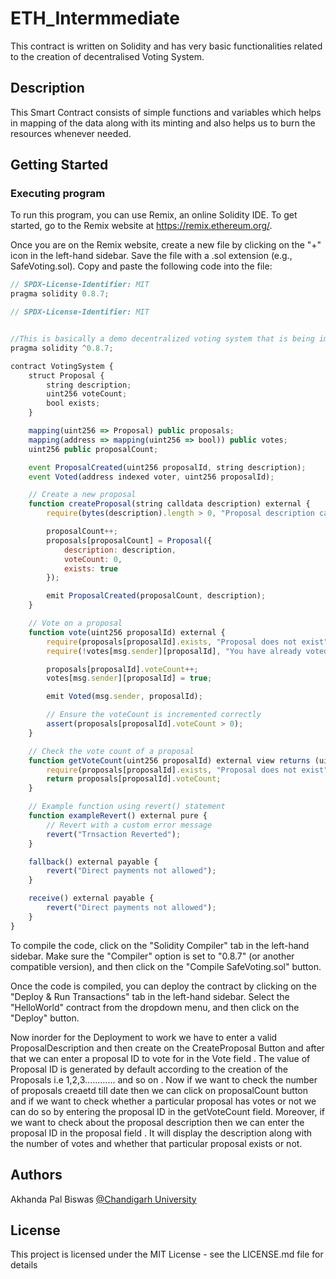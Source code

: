 # ETH_Intermmediate

This contract is written on Solidity and has very basic functionalities related to the creation of decentralised Voting System.

## Description

This Smart Contract consists of simple functions and variables which helps in mapping of the data along with its minting and also helps us to burn the resources whenever needed.
## Getting Started

### Executing program

To run this program, you can use Remix, an online Solidity IDE. To get started, go to the Remix website at https://remix.ethereum.org/.

Once you are on the Remix website, create a new file by clicking on the "+" icon in the left-hand sidebar. Save the file with a .sol extension (e.g., SafeVoting.sol). Copy and paste the following code into the file:

```javascript
// SPDX-License-Identifier: MIT
pragma solidity 0.8.7;

// SPDX-License-Identifier: MIT


//This is basically a demo decentralized voting system that is being implemented in the solidity language
pragma solidity ^0.8.7;

contract VotingSystem {
    struct Proposal {
        string description;
        uint256 voteCount;
        bool exists;
    }

    mapping(uint256 => Proposal) public proposals;
    mapping(address => mapping(uint256 => bool)) public votes;
    uint256 public proposalCount;

    event ProposalCreated(uint256 proposalId, string description);
    event Voted(address indexed voter, uint256 proposalId);

    // Create a new proposal
    function createProposal(string calldata description) external {
        require(bytes(description).length > 0, "Proposal description cannot be empty");

        proposalCount++;
        proposals[proposalCount] = Proposal({
            description: description,
            voteCount: 0,
            exists: true
        });

        emit ProposalCreated(proposalCount, description);
    }

    // Vote on a proposal
    function vote(uint256 proposalId) external {
        require(proposals[proposalId].exists, "Proposal does not exist");
        require(!votes[msg.sender][proposalId], "You have already voted on this proposal");

        proposals[proposalId].voteCount++;
        votes[msg.sender][proposalId] = true;

        emit Voted(msg.sender, proposalId);

        // Ensure the voteCount is incremented correctly
        assert(proposals[proposalId].voteCount > 0);
    }

    // Check the vote count of a proposal
    function getVoteCount(uint256 proposalId) external view returns (uint256) {
        require(proposals[proposalId].exists, "Proposal does not exist");
        return proposals[proposalId].voteCount;
    }

    // Example function using revert() statement
    function exampleRevert() external pure {
        // Revert with a custom error message
        revert("Trnsaction Reverted");
    }

    fallback() external payable {
        revert("Direct payments not allowed");
    }

    receive() external payable {
        revert("Direct payments not allowed");
    }
}

```

To compile the code, click on the "Solidity Compiler" tab in the left-hand sidebar. Make sure the "Compiler" option is set to "0.8.7" (or another compatible version), and then click on the "Compile SafeVoting.sol" button.

Once the code is compiled, you can deploy the contract by clicking on the "Deploy & Run Transactions" tab in the left-hand sidebar. Select the "HelloWorld" contract from the dropdown menu, and then click on the "Deploy" button.

Now inorder for the Deployment to work we have to enter a valid ProposalDescription and then create on the CreateProposal Button and after that we can enter a proposal ID to vote for in the Vote field . The value of Proposal ID is generated by default according to the creation of the Proposals i.e 1,2,3............ and so on . Now if we want to check the number of proposals creaetd till date then we can click on proposalCount button and if we want to check whether a particular proposal has votes or not we can do so by entering the proposal ID in the getVoteCount field. Moreover, if we want to check about the proposal description then we can enter the proposal ID in the proposal field . It will display the description along with the number of votes and whether that particular proposal exists or not.

## Authors

Akhanda Pal Biswas
[@Chandigarh University](https://www.linkedin.com/in/akhanda-pal-biswas-445a88230/)


## License

This project is licensed under the MIT License - see the LICENSE.md file for details
